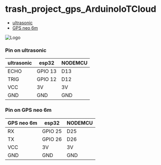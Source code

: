 # trash_project_gps_ArduinoIoTCloud

- [ultrasonic](#Pin-on-ultrasonic)
- [GPS neo 6m](#Pin-on-GPS-neo-6m)

<a>
    <img src="https://cdn.discordapp.com/attachments/810756128295354419/1103136999294107658/image.png" alt="Logo" >
</a>
  
### Pin on ultrasonic

| ultrasonic | esp32   | NODEMCU |
| ---------- | ------- | ------- |
| ECHO       | GPIO 13 | D13     |
| TRIG       | GPIO 12 | D12     |
| VCC        | 3V      | 3V      |
| GND        | GND     | GND     |

### Pin on GPS neo 6m

| GPS neo 6m | esp32   | NODEMCU |
| ---------- | ------- | ------- |
| RX         | GPIO 25 | D25     |
| TX         | GPIO 26 | D26     |
| VCC        | 3V      | 3V      |
| GND        | GND     | GND     |
